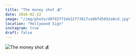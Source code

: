 ```yaml
---
title: "The money shot 💰"
date: 2016-02-22
image: "/img/photo/d8f02ff2eb22f73817ce86fd5692a8cd.jpg"
location: "Hollywood Sign"
instagram: true
draft: false
---
```


![The money shot 💰](/img/photo/d8f02ff2eb22f73817ce86fd5692a8cd.jpg)

